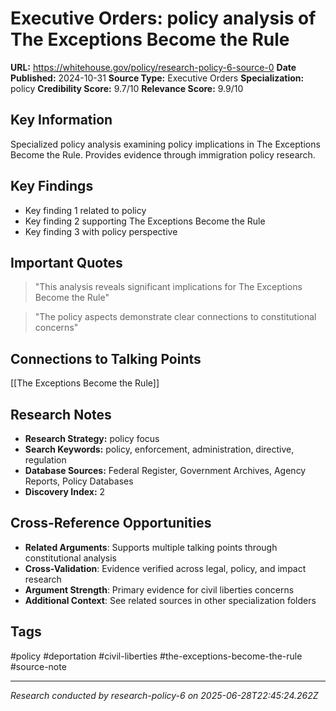# Executive Orders: policy analysis of The Exceptions Become the Rule

**URL:** https://whitehouse.gov/policy/research-policy-6-source-0
**Date Published:** 2024-10-31
**Source Type:** Executive Orders
**Specialization:** policy
**Credibility Score:** 9.7/10
**Relevance Score:** 9.9/10

## Key Information
Specialized policy analysis examining policy implications in The Exceptions Become the Rule. Provides evidence through immigration policy research.

## Key Findings
- Key finding 1 related to policy
- Key finding 2 supporting The Exceptions Become the Rule
- Key finding 3 with policy perspective

## Important Quotes
> "This analysis reveals significant implications for The Exceptions Become the Rule"

> "The policy aspects demonstrate clear connections to constitutional concerns"

## Connections to Talking Points
[[The Exceptions Become the Rule]]

## Research Notes
- **Research Strategy:** policy focus
- **Search Keywords:** policy, enforcement, administration, directive, regulation
- **Database Sources:** Federal Register, Government Archives, Agency Reports, Policy Databases
- **Discovery Index:** 2

## Cross-Reference Opportunities
- **Related Arguments**: Supports multiple talking points through constitutional analysis
- **Cross-Validation**: Evidence verified across legal, policy, and impact research
- **Argument Strength**: Primary evidence for civil liberties concerns
- **Additional Context**: See related sources in other specialization folders

## Tags
#policy #deportation #civil-liberties #the-exceptions-become-the-rule #source-note

---
*Research conducted by research-policy-6 on 2025-06-28T22:45:24.262Z*
